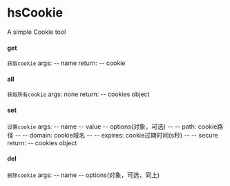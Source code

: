 # hsCookie
A simple Cookie tool

#### get
```获取cookie```
args:
-- name
return:
-- cookie

#### all
```获取所有cookie```
args: none
return:
-- cookies object

#### set
```设置cookie```
args:
-- name
-- value
-- options(对象，可选)
-- -- path: cookie路径
-- -- domain: cookie域名
-- -- expires: cookie过期时间(s秒)
-- -- secure
return:
-- cookies object

#### del
```删除cookie```
args:
-- name
-- options(对象，可选，同上)

